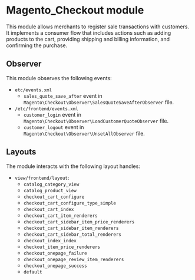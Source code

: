 # Magento_Checkout module

This module allows merchants to register sale transactions with customers.
It implements a consumer flow that includes actions such as adding products to the cart, providing shipping and billing information, and confirming the purchase.

## Observer

This module observes the following events:

- `etc/events.xml`
  - `sales_quote_save_after` event in `Magento\Checkout\Observer\SalesQuoteSaveAfterObserver` file.
- `/etc/frontend/events.xml`
  - `customer_login` event in `Magento\Checkout\Observer\LoadCustomerQuoteObserver` file.
  - `customer_logout` event in `Magento\Checkout\Observer\UnsetAllObserver` file.

## Layouts

The module interacts with the following layout handles:

- `view/frontend/layout`:
  - `catalog_category_view`
  - `catalog_product_view`
  - `checkout_cart_configure`
  - `checkout_cart_configure_type_simple`
  - `checkout_cart_index`
  - `checkout_cart_item_renderers`
  - `checkout_cart_sidebar_item_price_renderers`
  - `checkout_cart_sidebar_item_renderers`
  - `checkout_cart_sidebar_total_renderers`
  - `checkout_index_index`
  - `checkout_item_price_renderers`
  - `checkout_onepage_failure`
  - `checkout_onepage_review_item_renderers`
  - `checkout_onepage_success`
  - `default`
